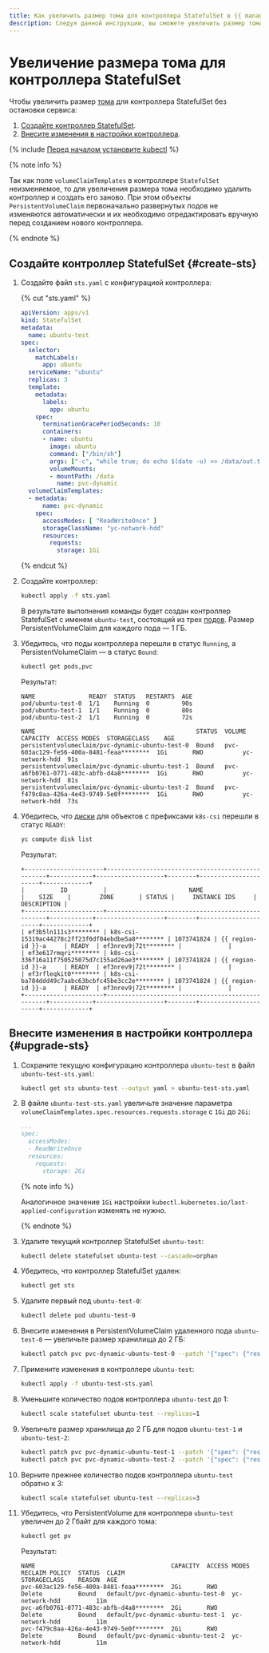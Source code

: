 ```yaml
---
title: Как увеличить размер тома для контроллера StatefulSet в {{ managed-k8s-full-name }}
description: Следуя данной инструкции, вы сможете увеличить размер тома для контроллера StatefulSet.
---
```


# Увеличение размера тома для контроллера StatefulSet


Чтобы увеличить размер [тома](../../concepts/volume.md) для контроллера StatefulSet без остановки сервиса:
1. [Создайте контроллер StatefulSet](#create-sts).
1. [Внесите изменения в настройки контроллера](#upgrade-sts).

{% include [Перед началом установите kubectl](../../../_includes/managed-kubernetes/kubectl-before-you-begin.md) %}

{% note info %}

Так как поле `volumeClaimTemplates` в контроллере `StatefulSet` неизменяемое, то для увеличения размера тома необходимо удалить контроллер и создать его заново. При этом объекты `PersistentVolumeClaim` первоначально развернутых подов не изменяются автоматически и их необходимо отредактировать вручную перед созданием нового контроллера.

{% endnote %}

## Создайте контроллер StatefulSet {#create-sts}

1. Создайте файл `sts.yaml` с конфигурацией контроллера:

   {% cut "sts.yaml" %}

   ```yaml
   apiVersion: apps/v1
   kind: StatefulSet
   metadata:
     name: ubuntu-test
   spec:
     selector:
       matchLabels:
         app: ubuntu
     serviceName: "ubuntu"
     replicas: 3
     template:
       metadata:
         labels:
           app: ubuntu
       spec:
         terminationGracePeriodSeconds: 10
         containers:
         - name: ubuntu
           image: ubuntu
           command: ["/bin/sh"]
           args: ["-c", "while true; do echo $(date -u) >> /data/out.txt; sleep 5; done"]
           volumeMounts:
           - mountPath: /data
             name: pvc-dynamic
     volumeClaimTemplates:
     - metadata:
         name: pvc-dynamic
       spec:
         accessModes: [ "ReadWriteOnce" ]
         storageClassName: "yc-network-hdd"
         resources:
           requests:
             storage: 1Gi
   ```

   {% endcut %}

1. Создайте контроллер:

   ```bash
   kubectl apply -f sts.yaml
   ```

   В результате выполнения команды будет создан контроллер StatefulSet с именем `ubuntu-test`, состоящий из трех [подов](../../concepts/index.md#pod). Размер PersistentVolumeClaim для каждого пода — 1 ГБ.
1. Убедитесь, что поды контроллера перешли в статус `Running`, а PersistentVolumeClaim — в статус `Bound`:

   ```bash
   kubectl get pods,pvc
   ```

   Результат:

   ```text
   NAME               READY  STATUS   RESTARTS  AGE
   pod/ubuntu-test-0  1/1    Running  0         90s
   pod/ubuntu-test-1  1/1    Running  0         80s
   pod/ubuntu-test-2  1/1    Running  0         72s

   NAME                                             STATUS  VOLUME                                    CAPACITY  ACCESS MODES  STORAGECLASS    AGE
   persistentvolumeclaim/pvc-dynamic-ubuntu-test-0  Bound   pvc-603ac129-fe56-400a-8481-feaa********  1Gi       RWO           yc-network-hdd  91s
   persistentvolumeclaim/pvc-dynamic-ubuntu-test-1  Bound   pvc-a6fb0761-0771-483c-abfb-d4a8********  1Gi       RWO           yc-network-hdd  81s
   persistentvolumeclaim/pvc-dynamic-ubuntu-test-2  Bound   pvc-f479c8aa-426a-4e43-9749-5e0f********  1Gi       RWO           yc-network-hdd  73s
   ```

1. Убедитесь, что [диски](../../../compute/concepts/disk.md) для объектов с префиксами `k8s-csi` перешли в статус `READY`:

   ```bash
   yc compute disk list
   ```

   Результат:

   ```text
   +----------------------+--------------------------------------------------+------------+-------------------+--------+----------------------+-------------+
   |          ID          |                       NAME                       |    SIZE    |        ZONE       | STATUS |     INSTANCE IDS     | DESCRIPTION |
   +----------------------+--------------------------------------------------+------------+-------------------+--------+----------------------+-------------+
   | ef3b5ln111s3******** | k8s-csi-15319ac44278c2ff23f0df04ebdbe5a8******** | 1073741824 | {{ region-id }}-a     | READY  | ef3nrev9j72t******** |             |
   | ef3e617rmqri******** | k8s-csi-336f16a11f750525075d7c155ad26ae3******** | 1073741824 | {{ region-id }}-a     | READY  | ef3nrev9j72t******** |             |
   | ef3rfleqkit0******** | k8s-csi-ba784ddd49c7aabc63bcbfc45be3cc2e******** | 1073741824 | {{ region-id }}-a     | READY  | ef3nrev9j72t******** |             |
   +----------------------+--------------------------------------------------+------------+-------------------+--------+----------------------+-------------+
   ```

## Внесите изменения в настройки контроллера {#upgrade-sts}

1. Сохраните текущую конфигурацию контроллера `ubuntu-test` в файл `ubuntu-test-sts.yaml`:

   ```bash
   kubectl get sts ubuntu-test --output yaml > ubuntu-test-sts.yaml
   ```

1. В файле `ubuntu-test-sts.yaml` увеличьте значение параметра `volumeClaimTemplates.spec.resources.requests.storage` с `1Gi` до `2Gi`:

   ```yaml
   ...
   spec:
     accessModes:
     - ReadWriteOnce
     resources:
       requests:
         storage: 2Gi
   ```

   {% note info %}

   Аналогичное значение `1Gi` настройки `kubectl.kubernetes.io/last-applied-configuration` изменять не нужно.

   {% endnote %}

1. Удалите текущий контроллер StatefulSet `ubuntu-test`:

   ```bash
   kubectl delete statefulset ubuntu-test --cascade=orphan
   ```

1. Убедитесь, что контроллер StatefulSet удален:

   ```bash
   kubectl get sts
   ```

1. Удалите первый под `ubuntu-test-0`:

   ```bash
   kubectl delete pod ubuntu-test-0
   ```

1. Внесите изменения в PersistentVolumeClaim удаленного пода `ubuntu-test-0` — увеличьте размер хранилища до 2 ГБ:

   ```bash
   kubectl patch pvc pvc-dynamic-ubuntu-test-0 --patch '{"spec": {"resources": {"requests": {"storage": "2Gi"}}}}'
   ```

1. Примените изменения в контроллере `ubuntu-test`:

   ```bash
   kubectl apply -f ubuntu-test-sts.yaml
   ```

1. Уменьшите количество подов контроллера `ubuntu-test` до 1:

   ```bash
   kubectl scale statefulset ubuntu-test --replicas=1
   ```

1. Увеличьте размер хранилища до 2 ГБ для подов `ubuntu-test-1` и `ubuntu-test-2`:

   ```bash
   kubectl patch pvc pvc-dynamic-ubuntu-test-1 --patch '{"spec": {"resources": {"requests": {"storage": "2Gi"}}}}' && \
   kubectl patch pvc pvc-dynamic-ubuntu-test-2 --patch '{"spec": {"resources": {"requests": {"storage": "2Gi"}}}}'
   ```

1. Верните прежнее количество подов контроллера `ubuntu-test` обратно к 3:

   ```bash
   kubectl scale statefulset ubuntu-test --replicas=3
   ```

1. Убедитесь, что PersistentVolume для контроллера `ubuntu-test` увеличен до 2 Гбайт для каждого тома:

   ```bash
   kubectl get pv
   ```

   Результат:

   ```text
   NAME                                      CAPACITY  ACCESS MODES  RECLAIM POLICY  STATUS  CLAIM                              STORAGECLASS    REASON  AGE
   pvc-603ac129-fe56-400a-8481-feaa********  2Gi       RWO           Delete          Bound   default/pvc-dynamic-ubuntu-test-0  yc-network-hdd          11m
   pvc-a6fb0761-0771-483c-abfb-d4a8********  2Gi       RWO           Delete          Bound   default/pvc-dynamic-ubuntu-test-1  yc-network-hdd          11m
   pvc-f479c8aa-426a-4e43-9749-5e0f********  2Gi       RWO           Delete          Bound   default/pvc-dynamic-ubuntu-test-2  yc-network-hdd          11m
   ```